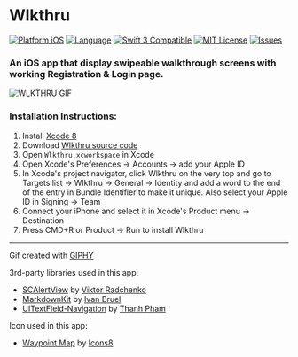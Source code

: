 # Wlkthru

[![Platform iOS](https://img.shields.io/badge/platform-iOS-blue.svg?style=flat)](http://developer.apple.com/ios)
[![Language](http://img.shields.io/badge/language-swift-orange.svg?style=flat)](https://developer.apple.com/swift)
[![Swift 3 Compatible](https://img.shields.io/badge/swift3-compatible-4BC51D.svg?style=flat)](https://swift.org/blog/swift-3-0-released/)
[![MIT License](http://img.shields.io/badge/license-MIT-blue.svg?style=flat)](https://github.com/yoha/wlkthru/blob/master/LICENSE)
[![Issues](https://img.shields.io/github/issues/yoha/wlkthru.svg?style=flat)](https://github.com/yoha/wlkthru/issues)

### An iOS app that display swipeable walkthrough screens with working Registration &amp; Login page.

![WLKTHRU GIF](http://i.giphy.com/3owypguWaS3xpQ7qwM.gif)

### Installation Instructions:

1. Install [Xcode 8](https://developer.apple.com/xcode/)
2. Download [Wlkthru source code](https://github.com/yoha/wlkthru/releases/latest)
3. Open `Wlkthru.xcworkspace` in Xcode
4. Open Xcode's Preferences -> Accounts -> add your Apple ID
5. In Xcode's project navigator, click Wlkthru on the very top and go to Targets list -> Wlkthru -> General -> Identity and add a word to the end of the entry in Bundle Identifier to make it unique. Also select your Apple ID in Signing -> Team
6. Connect your iPhone and select it in Xcode's Product menu -> Destination
7. Press CMD+R or Product -> Run to install Wlkthru

---

Gif created with [GIPHY](http://giphy.com)

3rd-party libraries used in this app:
- [SCAlertView](https://github.com/vikmeup/SCLAlertView-Swift) by [Viktor Radchenko](https://github.com/vikmeup)
- [MarkdownKit](https://github.com/ivanbruel/MarkdownKit) by [Ivan Bruel](https://github.com/ivanbruel)
- [UITextField-Navigation](https://github.com/T-Pham/UITextField-Navigation) by [Thanh Pham](https://github.com/T-Pham)

Icon used in this app:
- [Waypoint Map](https://icons8.com/web-app/2502/waypoint-map#filled) by [Icons8](https://icons8.co)
